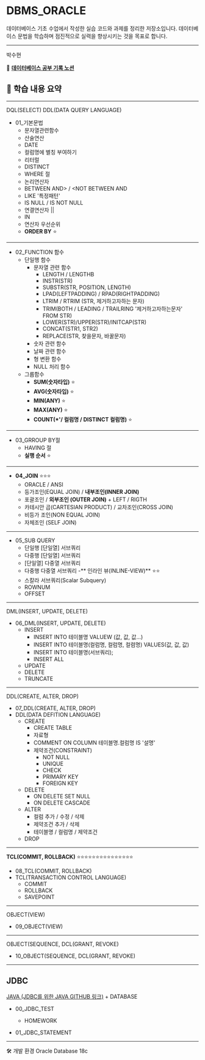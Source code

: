 # DBMS_ORACLE

데이터베이스 기초 수업에서 작성한 실습 코드와 과제를 정리한 저장소입니다.
데이터베이스 문법을 학습하며 점진적으로 실력을 향상시키는 것을 목표로 합니다.

---
박수현

:paperclip: **[데이터베이스 공부 기록 노션](https://ubiquitous-woodpecker-cc5.notion.site/SQL-JDBC-9-5-2598e71b864f80af86a1c402ca478de9?source=copy_link)** 

## 📘 학습 내용 요약
---
DQL(SELECT)
DDL(DATA QUERY LANGUAGE)
- 01_기본문법
  - 문자열관련함수
  - 산술연산
  - DATE
  - 컬럼명에 별칭 부여하기
  - 리터럴
  - DISTINCT
  - WHERE 절
  - 논리연산자
  - BETWEEN AND>  / <NOT BETWEEN AND
  - LIKE '특정패턴'
  - IS NULL / IS NOT NULL
  - 연결연산자 ||
  - IN
  - 연산자 우선순위
  - **ORDER BY** ⭐
---
- 02_FUNCTION 함수
  - 단일행 함수
    - 문자열 관련 함수
      - LENGTH / LENGTHB
      - INSTR(STR)
      - SUBSTR(STR, POSITION, LENGTH)
      - LPAD(LEFTPADDING) / RPAD(RIGHTPADDING)
      - LTRIM / RTRIM (STR, 제거하고자하는 문자)
      - TRIM(BOTH / LEADING / TRAILRING '제거하고자하는문자' FROM STR)
      - LOWER(STR)/UPPER(STR)/INITCAP(STR)
      - CONCAT(STR1, STR2)
      - REPLACE(STR, 찾을문자, 바꿀문자)
    - 숫자 관련 함수
    - 날짜 관련 함수
    - 형 변환 함수
    - NULL 처리 함수
  - 그룹함수
    - **SUM(숫자타입)** ⭐
    - **AVG(숫자타입)** ⭐
    - **MIN(ANY)** ⭐
    - **MAX(ANY)** ⭐
    - **COUNT(*'/ 컬럼명 / DISTINCT 컬럼명)** ⭐
---
- 03_GRROUP BY절
  - HAVING 절
  - **실행 순서** ⭐
---
- **04_JOIN** ⭐⭐⭐
  - ORACLE / ANSI
  - 등가조인(EQUAL JOIN) / **내부조인(INNER JOIN)**
  - 포괄조인 / **외부조인 (OUTER JOIN)** + LEFT / RIGTH
  - 카테시안 곱(CARTESIAN PRODUCT) /  교차조인(CROSS JOIN)
  - 비등가 조인(NON EQUAL JOIN)
  - 자체조인 (SELF JOIN)
---
- 05_SUB QUERY
  - 단일행 [단일열] 서브쿼리
  - 다중행 [단일열] 서브쿼리
  - [단일열] 다중열 서브쿼리
  - 다중행 다중열 서브쿼리
  -** 인라인 뷰(INLINE-VIEW)** ⭐⭐
  - 스칼라 서브쿼리(Scalar Subquery)
  - ROWNUM
  - OFFSET
---
DML(INSERT, UPDATE, DELETE)
- 06_DML(INSERT, UPDATE, DELETE)
  - INSERT
    - INSERT INTO 테이블명 VALUEW (값, 값, 값...)
    - INSERT INTO 테이블명(컬럼명, 컬럼명, 컬렴명) VALUES(값, 값, 값)
    - INSERT INTO 테이블명(서브쿼리);
    - INSERT ALL
  - UPDATE
  - DELETE
  - TRUNCATE
---
DDL(CREATE, ALTER, DROP)
- 07_DDL(CREATE, ALTER, DROP)
- DDL(DATA DEFITION LANGUAGE)
  - CREATE
    - CREATE TABLE
    - 자료형
    - COMMENT ON COLUMN 테이블명.컬럼명 IS '설명'
    - 제약조건(CONSTRAINT)
      - NOT NULL
      - UNIQUE
      - CHECK
      - PRIMARY KEY
      - FOREIGN KEY
  - DELETE
    - ON DELETE SET NULL
    - ON DELETE CASCADE
  - ALTER
    - 컬럼 추가 / 수정 / 삭제
    - 제약조건 추가 / 삭제
    - 테이블명 / 컬럼명 / 제약조건
  - DROP
---
**TCL(COMMIT, ROLLBACK)** ⭐⭐⭐⭐⭐⭐⭐⭐⭐⭐⭐⭐⭐⭐⭐
- 08_TCL(COMMIT, ROLLBACK)
- TCL(TRANSACTION CONTROL LANGUAGE)
  - COMMIT
  - ROLLBACK
  - SAVEPOINT
---
OBJECT(VIEW)
- 09_OBJECT(VIEW)

---
OBJECT(SEQUENCE, DCL(GRANT, REVOKE)
- 10_OBJECT(SEQUENCE, DCL(GRANT, REVOKE)

---

## **JDBC**

[JAVA (JDBC를 위한 JAVA GITHUB 링크)](https://github.com/Elinasu001/jdbc_workspace.git) + DATABASE

- 00_JDBC_TEST
  - HOMEWORK

- 01_JDBC_STATEMENT

---
🛠 개발 환경
Oracle Database 18c

